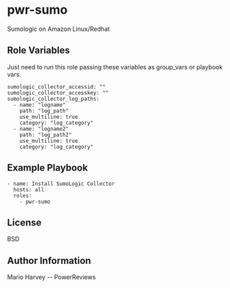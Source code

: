 pwr-sumo
=========

Sumologic on Amazon Linux/Redhat

Role Variables
--------------

Just need to run this role passing these variables as group_vars or playbook vars.

    sumologic_collector_accessid: ""
    sumologic_collector_accesskey: ""
    sumologic_collector_log_paths:
      - name: "logname"
        path: "log_path"
        use_multiline: true
        category: "log_category"
      - name: "logname2"
        path: "log_path2"
        use_multiline: true
        category: "log_category"

Example Playbook
----------------

    - name: Install SumoLogic Collector
      hosts: all
      roles:
        - pwr-sumo

License
-------

BSD

Author Information
------------------

Mario Harvey -- PowerReviews
